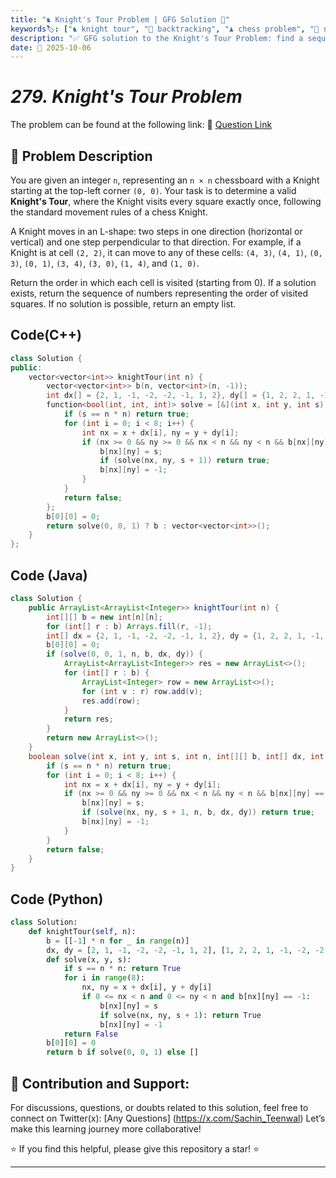 ```yaml
---
title: "♞ Knight's Tour Problem | GFG Solution 🎯"
keywords🏷️: ["♞ knight tour", "🔄 backtracking", "♟️ chess problem", "🎯 recursion", "📘 GFG", "🏁 competitive programming", "📚 DSA"]
description: "✅ GFG solution to the Knight's Tour Problem: find a sequence where a knight visits every square on an n×n chessboard exactly once using backtracking. 🚀"
date: 📅 2025-10-06
---
```


# *279. Knight's Tour Problem*

The problem can be found at the following link: 🔗 [Question Link](https://www.geeksforgeeks.org/problems/the-knights-tour-problem/1)

## **🧩 Problem Description**

You are given an integer `n`, representing an `n × n` chessboard with a Knight starting at the top-left corner `(0, 0)`. Your task is to determine a valid **Knight's Tour**, where the Knight visits every square exactly once, following the standard movement rules of a chess Knight.

A Knight moves in an L-shape: two steps in one direction (horizontal or vertical) and one step perpendicular to that direction. For example, if a Knight is at cell `(2, 2)`, it can move to any of these cells: `(4, 3)`, `(4, 1)`, `(0, 3)`, `(0, 1)`, `(3, 4)`, `(3, 0)`, `(1, 4)`, and `(1, 0)`.

Return the order in which each cell is visited (starting from 0). If a solution exists, return the sequence of numbers representing the order of visited squares. If no solution is possible, return an empty list.


## Code(C++)
```cpp
class Solution {
public:
    vector<vector<int>> knightTour(int n) {
        vector<vector<int>> b(n, vector<int>(n, -1));
        int dx[] = {2, 1, -1, -2, -2, -1, 1, 2}, dy[] = {1, 2, 2, 1, -1, -2, -2, -1};
        function<bool(int, int, int)> solve = [&](int x, int y, int s) {
            if (s == n * n) return true;
            for (int i = 0; i < 8; i++) {
                int nx = x + dx[i], ny = y + dy[i];
                if (nx >= 0 && ny >= 0 && nx < n && ny < n && b[nx][ny] == -1) {
                    b[nx][ny] = s;
                    if (solve(nx, ny, s + 1)) return true;
                    b[nx][ny] = -1;
                }
            }
            return false;
        };
        b[0][0] = 0;
        return solve(0, 0, 1) ? b : vector<vector<int>>();
    }
};
```

## Code (Java)

```java
class Solution {
    public ArrayList<ArrayList<Integer>> knightTour(int n) {
        int[][] b = new int[n][n];
        for (int[] r : b) Arrays.fill(r, -1);
        int[] dx = {2, 1, -1, -2, -2, -1, 1, 2}, dy = {1, 2, 2, 1, -1, -2, -2, -1};
        b[0][0] = 0;
        if (solve(0, 0, 1, n, b, dx, dy)) {
            ArrayList<ArrayList<Integer>> res = new ArrayList<>();
            for (int[] r : b) {
                ArrayList<Integer> row = new ArrayList<>();
                for (int v : r) row.add(v);
                res.add(row);
            }
            return res;
        }
        return new ArrayList<>();
    }
    boolean solve(int x, int y, int s, int n, int[][] b, int[] dx, int[] dy) {
        if (s == n * n) return true;
        for (int i = 0; i < 8; i++) {
            int nx = x + dx[i], ny = y + dy[i];
            if (nx >= 0 && ny >= 0 && nx < n && ny < n && b[nx][ny] == -1) {
                b[nx][ny] = s;
                if (solve(nx, ny, s + 1, n, b, dx, dy)) return true;
                b[nx][ny] = -1;
            }
        }
        return false;
    }
}
```

## Code (Python)

```python
class Solution:
    def knightTour(self, n):
        b = [[-1] * n for _ in range(n)]
        dx, dy = [2, 1, -1, -2, -2, -1, 1, 2], [1, 2, 2, 1, -1, -2, -2, -1]
        def solve(x, y, s):
            if s == n * n: return True
            for i in range(8):
                nx, ny = x + dx[i], y + dy[i]
                if 0 <= nx < n and 0 <= ny < n and b[nx][ny] == -1:
                    b[nx][ny] = s
                    if solve(nx, ny, s + 1): return True
                    b[nx][ny] = -1
            return False
        b[0][0] = 0
        return b if solve(0, 0, 1) else []
```



## 🎯 **Contribution and Support:**

For discussions, questions, or doubts related to this solution, feel free to connect on Twitter(x): [Any Questions] (https://x.com/Sachin_Teenwal) Let’s make this learning journey more collaborative!

⭐ If you find this helpful, please give this repository a star! ⭐

---
